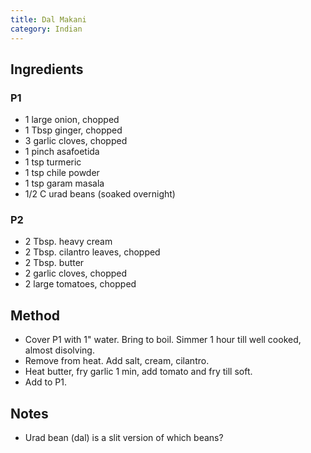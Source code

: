 ```yaml
---
title: Dal Makani
category: Indian
---
```


## Ingredients

### P1
- 1 large onion, chopped
- 1 Tbsp ginger, chopped
- 3 garlic cloves, chopped
- 1 pinch asafoetida
- 1 tsp turmeric
- 1 tsp chile powder
- 1 tsp garam masala
- 1/2 C urad beans (soaked overnight)

### P2
- 2 Tbsp. heavy cream
- 2 Tbsp. cilantro leaves, chopped
- 2 Tbsp. butter
- 2 garlic cloves, chopped
- 2 large tomatoes, chopped

## Method

- Cover P1 with 1" water. Bring to boil. Simmer 1 hour till well cooked, almost disolving.
- Remove from heat. Add salt, cream, cilantro.
- Heat butter, fry garlic 1 min, add tomato and fry till soft.
- Add to P1. 

## Notes

- Urad bean (dal) is a slit version of which beans?
